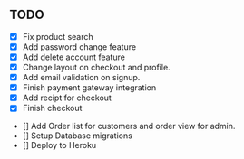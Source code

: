 ## TODO

- [x] Fix product search 
- [x] Add password change feature
- [x] Add delete account feature
- [x] Change layout on checkout and profile.
- [x] Add email validation on signup.
- [x] Finish payment gateway integration
- [X] Add recipt for checkout
- [x] Finish checkout
- [] Add Order list for customers and order view for admin.
- [] Setup Database migrations
- [] Deploy to Heroku
 

